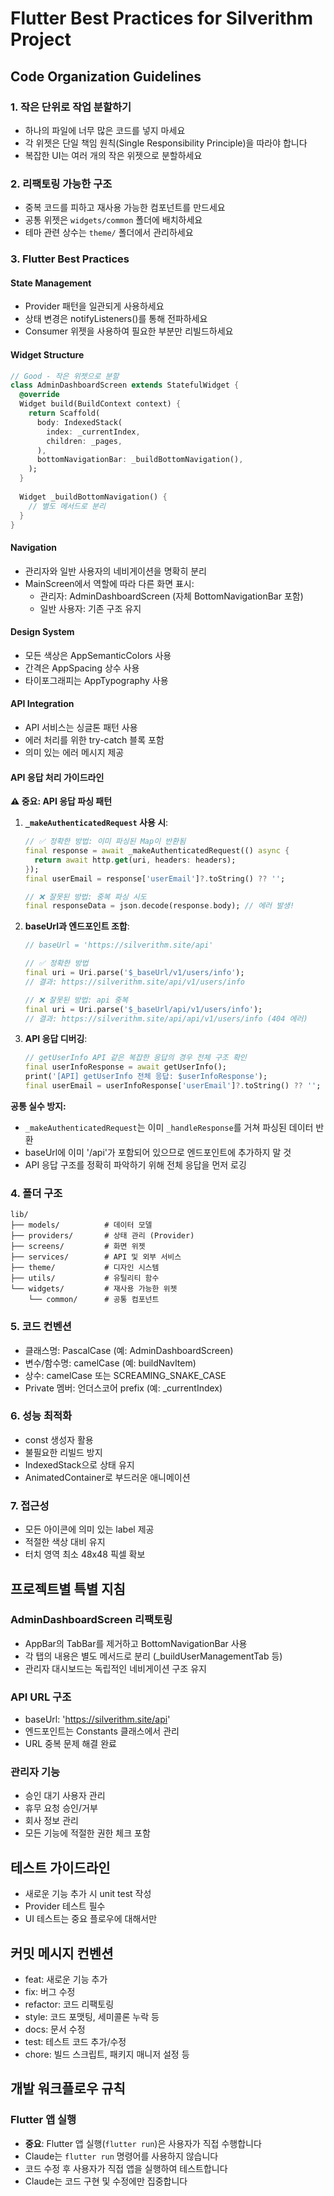 # Flutter Best Practices for Silverithm Project

## Code Organization Guidelines

### 1. 작은 단위로 작업 분할하기
- 하나의 파일에 너무 많은 코드를 넣지 마세요
- 각 위젯은 단일 책임 원칙(Single Responsibility Principle)을 따라야 합니다
- 복잡한 UI는 여러 개의 작은 위젯으로 분할하세요

### 2. 리팩토링 가능한 구조
- 중복 코드를 피하고 재사용 가능한 컴포넌트를 만드세요
- 공통 위젯은 `widgets/common` 폴더에 배치하세요
- 테마 관련 상수는 `theme/` 폴더에서 관리하세요

### 3. Flutter Best Practices

#### State Management
- Provider 패턴을 일관되게 사용하세요
- 상태 변경은 notifyListeners()를 통해 전파하세요
- Consumer 위젯을 사용하여 필요한 부분만 리빌드하세요

#### Widget Structure
```dart
// Good - 작은 위젯으로 분할
class AdminDashboardScreen extends StatefulWidget {
  @override
  Widget build(BuildContext context) {
    return Scaffold(
      body: IndexedStack(
        index: _currentIndex,
        children: _pages,
      ),
      bottomNavigationBar: _buildBottomNavigation(),
    );
  }
  
  Widget _buildBottomNavigation() {
    // 별도 메서드로 분리
  }
}
```

#### Navigation
- 관리자와 일반 사용자의 네비게이션을 명확히 분리
- MainScreen에서 역할에 따라 다른 화면 표시:
  - 관리자: AdminDashboardScreen (자체 BottomNavigationBar 포함)
  - 일반 사용자: 기존 구조 유지

#### Design System
- 모든 색상은 AppSemanticColors 사용
- 간격은 AppSpacing 상수 사용
- 타이포그래피는 AppTypography 사용

#### API Integration
- API 서비스는 싱글톤 패턴 사용
- 에러 처리를 위한 try-catch 블록 포함
- 의미 있는 에러 메시지 제공

#### API 응답 처리 가이드라인
**⚠️ 중요: API 응답 파싱 패턴**

1. **`_makeAuthenticatedRequest` 사용 시**:
   ```dart
   // ✅ 정확한 방법: 이미 파싱된 Map이 반환됨
   final response = await _makeAuthenticatedRequest(() async {
     return await http.get(uri, headers: headers);
   });
   final userEmail = response['userEmail']?.toString() ?? '';
   
   // ❌ 잘못된 방법: 중복 파싱 시도
   final responseData = json.decode(response.body); // 에러 발생!
   ```

2. **baseUrl과 엔드포인트 조합**:
   ```dart
   // baseUrl = 'https://silverithm.site/api'
   
   // ✅ 정확한 방법
   final uri = Uri.parse('$_baseUrl/v1/users/info');
   // 결과: https://silverithm.site/api/v1/users/info
   
   // ❌ 잘못된 방법: api 중복
   final uri = Uri.parse('$_baseUrl/api/v1/users/info');
   // 결과: https://silverithm.site/api/api/v1/users/info (404 에러)
   ```

3. **API 응답 디버깅**:
   ```dart
   // getUserInfo API 같은 복잡한 응답의 경우 전체 구조 확인
   final userInfoResponse = await getUserInfo();
   print('[API] getUserInfo 전체 응답: $userInfoResponse');
   final userEmail = userInfoResponse['userEmail']?.toString() ?? '';
   ```

**공통 실수 방지:**
- `_makeAuthenticatedRequest`는 이미 `_handleResponse`를 거쳐 파싱된 데이터 반환
- baseUrl에 이미 '/api'가 포함되어 있으므로 엔드포인트에 추가하지 말 것
- API 응답 구조를 정확히 파악하기 위해 전체 응답을 먼저 로깅

### 4. 폴더 구조
```
lib/
├── models/          # 데이터 모델
├── providers/       # 상태 관리 (Provider)
├── screens/         # 화면 위젯
├── services/        # API 및 외부 서비스
├── theme/           # 디자인 시스템
├── utils/           # 유틸리티 함수
└── widgets/         # 재사용 가능한 위젯
    └── common/      # 공통 컴포넌트
```

### 5. 코드 컨벤션
- 클래스명: PascalCase (예: AdminDashboardScreen)
- 변수/함수명: camelCase (예: buildNavItem)
- 상수: camelCase 또는 SCREAMING_SNAKE_CASE
- Private 멤버: 언더스코어 prefix (예: _currentIndex)

### 6. 성능 최적화
- const 생성자 활용
- 불필요한 리빌드 방지
- IndexedStack으로 상태 유지
- AnimatedContainer로 부드러운 애니메이션

### 7. 접근성
- 모든 아이콘에 의미 있는 label 제공
- 적절한 색상 대비 유지
- 터치 영역 최소 48x48 픽셀 확보

## 프로젝트별 특별 지침

### AdminDashboardScreen 리팩토링
- AppBar의 TabBar를 제거하고 BottomNavigationBar 사용
- 각 탭의 내용은 별도 메서드로 분리 (_buildUserManagementTab 등)
- 관리자 대시보드는 독립적인 네비게이션 구조 유지

### API URL 구조
- baseUrl: 'https://silverithm.site/api'
- 엔드포인트는 Constants 클래스에서 관리
- URL 중복 문제 해결 완료

### 관리자 기능
- 승인 대기 사용자 관리
- 휴무 요청 승인/거부
- 회사 정보 관리
- 모든 기능에 적절한 권한 체크 포함

## 테스트 가이드라인
- 새로운 기능 추가 시 unit test 작성
- Provider 테스트 필수
- UI 테스트는 중요 플로우에 대해서만

## 커밋 메시지 컨벤션
- feat: 새로운 기능 추가
- fix: 버그 수정
- refactor: 코드 리팩토링
- style: 코드 포맷팅, 세미콜론 누락 등
- docs: 문서 수정
- test: 테스트 코드 추가/수정
- chore: 빌드 스크립트, 패키지 매니저 설정 등

## 개발 워크플로우 규칙

### Flutter 앱 실행
- **중요**: Flutter 앱 실행(`flutter run`)은 사용자가 직접 수행합니다
- Claude는 `flutter run` 명령어를 사용하지 않습니다
- 코드 수정 후 사용자가 직접 앱을 실행하여 테스트합니다
- Claude는 코드 구현 및 수정에만 집중합니다